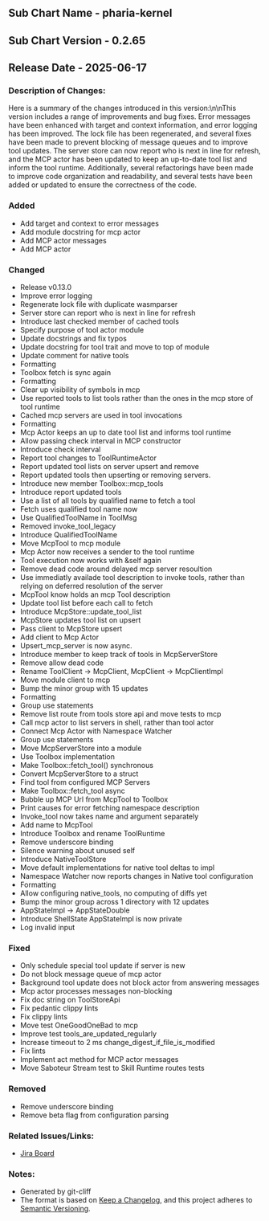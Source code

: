 ## Sub Chart Name - pharia-kernel
## Sub Chart Version - 0.2.65
## Release Date - 2025-06-17

### Description of Changes:

Here is a summary of the changes introduced in this version:\n\nThis version includes a range of improvements and bug fixes. Error messages have been enhanced with target and context information, and error logging has been improved. The lock file has been regenerated, and several fixes have been made to prevent blocking of message queues and to improve tool updates. The server store can now report who is next in line for refresh, and the MCP actor has been updated to keep an up-to-date tool list and inform the tool runtime. Additionally, several refactorings have been made to improve code organization and readability, and several tests have been added or updated to ensure the correctness of the code.

### Added

- Add target and context to error messages
- Add module docstring for mcp actor
- Add MCP actor messages
- Add MCP actor

### Changed

- Release v0.13.0
- Improve error logging
- Regenerate lock file with duplicate wasmparser
- Server store can report who is next in line for refresh
- Introduce last checked member of cached tools
- Specify purpose of tool actor module
- Update docstrings and fix typos
- Update docstring for tool trait and move to top of module
- Update comment for native tools
- Formatting
- Toolbox fetch is sync again
- Formatting
- Clear up visibility of symbols in mcp
- Use reported tools to list tools rather than the ones in the mcp store of tool runtime
- Cached mcp servers are used in tool invocations
- Formatting
- Mcp Actor keeps an up to date tool list and informs tool runtime
- Allow passing check interval in MCP constructor
- Introduce check interval
- Report tool changes to ToolRuntimeActor
- Report updated tool lists on server upsert and remove
- Report updated tools then upserting or removing servers.
- Introduce new member Toolbox::mcp_tools
- Introduce report updated tools
- Use a list of all tools by qualified name to fetch a tool
- Fetch uses qualified tool name now
- Use QualifiedToolName in ToolMsg
- Removed invoke_tool_legacy
- Introduce QualifiedToolName
- Move McpTool to mcp module
- Mcp Actor now receives a sender to the tool runtime
- Tool execution now works with &self again
- Remove dead code around delayed mcp server resoultion
- Use immediatly availade tool description to invoke tools, rather than relying on deferred resolution of the server
- McpTool know holds an mcp Tool description
- Update tool list before each call to fetch
- Introduce McpStore::update_tool_list
- McpStore updates tool list on upsert
- Pass client to McpStore upsert
- Add client to Mcp Actor
- Upsert_mcp_server is now async.
- Introduce member to keep track of tools in McpServerStore
- Remove allow dead code
- Rename ToolClient -> McpClient, McpClient -> McpClientImpl
- Move module client to mcp
- Bump the minor group with 15 updates
- Formatting
- Group use statements
- Remove list route from tools store api and move tests to mcp
- Call mcp actor to list servers in shell, rather than tool actor
- Connect Mcp Actor with Namespace Watcher
- Group use statements
- Move McpServerStore into a module
- Use Toolbox implementation
- Make Toolbox::fetch_tool() synchronous
- Convert McpServerStore to a struct
- Find tool from configured MCP Servers
- Make Toolbox::fetch_tool async
- Bubble up MCP Url from McpTool to Toolbox
- Print causes for error fetching namespace description
- Invoke_tool now takes name and argument separately
- Add name to McpTool
- Introduce Toolbox and rename ToolRuntime
- Remove underscore binding
- Silence warning about unused self
- Introduce NativeToolStore
- Move default implementations for native tool deltas to impl
- Namespace Watcher now reports changes in Native tool configuration
- Formatting
- Allow configuring native_tools, no computing of diffs yet
- Bump the minor group across 1 directory with 12 updates
- AppStateImpl -> AppStateDouble
- Introduce ShellState AppStateImpl is now private
- Log invalid input

### Fixed

- Only schedule special tool update if server is new
- Do not block message queue of mcp actor
- Background tool update does not block actor from answering messages
- Mcp actor processes messages non-blocking
- Fix doc string on ToolStoreApi
- Fix pedantic clippy lints
- Fix clippy lints
- Move test OneGoodOneBad to mcp
- Improve test tools_are_updated_regularly
- Increase timeout to 2 ms change_digest_if_file_is_modified
- Fix lints
- Implement act method for MCP actor messages
- Move Saboteur Stream test to Skill Runtime routes tests

### Removed

- Remove underscore binding
- Remove beta flag from configuration parsing

### Related Issues/Links:
- [Jira Board](https://aleph-alpha.atlassian.net/jira/software/projects/PK/boards/160)

### Notes:
- Generated by git-cliff
- The format is based on [Keep a Changelog](https://keepachangelog.com/en/1.0.0/),
and this project adheres to [Semantic Versioning](https://semver.org/spec/v2.0.0.html).
